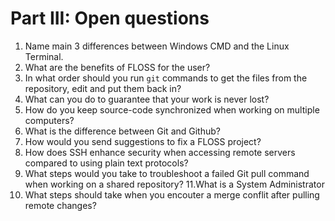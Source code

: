 # Part III: Open questions

1. Name main 3 differences between Windows CMD and the Linux Terminal.
2. What are the benefits of FLOSS for the user?
3. In what order should you run `git` commands to get the files from the repository, edit and put them back in?
4. What can you do to guarantee that your work is never lost?
5. How do you keep source-code synchronized when working on multiple computers?
6. What is the difference between Git and Github?
7. How would you send suggestions to fix a FLOSS project?
8. How does SSH enhance security when accessing remote servers compared to using plain text protocols?
9. What steps would you take to troubleshoot a failed Git pull command when working on a shared repository?
11.What is a System Administrator
12. What steps should take when you encouter a merge conflit after pulling remote changes?
